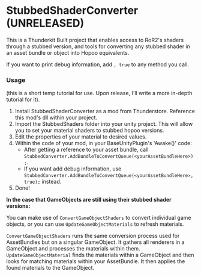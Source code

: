 # StubbedShaderConverter (UNRELEASED)
This is a Thunderkit Built project that enables access to RoR2's shaders through a stubbed version, and tools for converting any stubbed shader in an asset bundle or object into Hopoo equivalents.

If you want to print debug information, add `, true` to any method you call.

### Usage
(this is a short temp tutorial for use. Upon release, I'll write a more in-depth tutorial for it).

1. Install StubbedShaderConverter as a mod from Thunderstore. Reference this mod's dll within your project.
2. Import the StubbedShaders folder into your unity project. This will allow you to set your material shaders to stubbed hopoo versions.
3. Edit the properties of your material to desired values.
4. Within the code of your mod, in your BaseUnityPlugin's 'Awake()' code:
    - After getting a reference to your asset bundle, call `StubbedConverter.AddBundleToConvertQueue(<yourAssetBundleHere>);`.
    - If you want add debug information, use `StubbedConverter.AddBundleToConvertQueue(<yourAssetBundleHere>, true);` instead.
5. Done!

__In the case that GameObjects are still using their stubbed shader versions:__

You can make use of `ConvertGameObjectShaders` to convert individual game objects, or you can use `UpdateGameObjectMaterials` to refresh materials.

`ConvertGameObjectShaders` runs the same conversion process used for AssetBundles but on a singular GameObject. It gathers all renderers in a GameObject and processes the materials within them.  
`UpdateGameObjectMaterial` finds the materials within a GameObject and then looks for matching materials within your AssetBundle. It then applies the found materials to the GameObject.  
